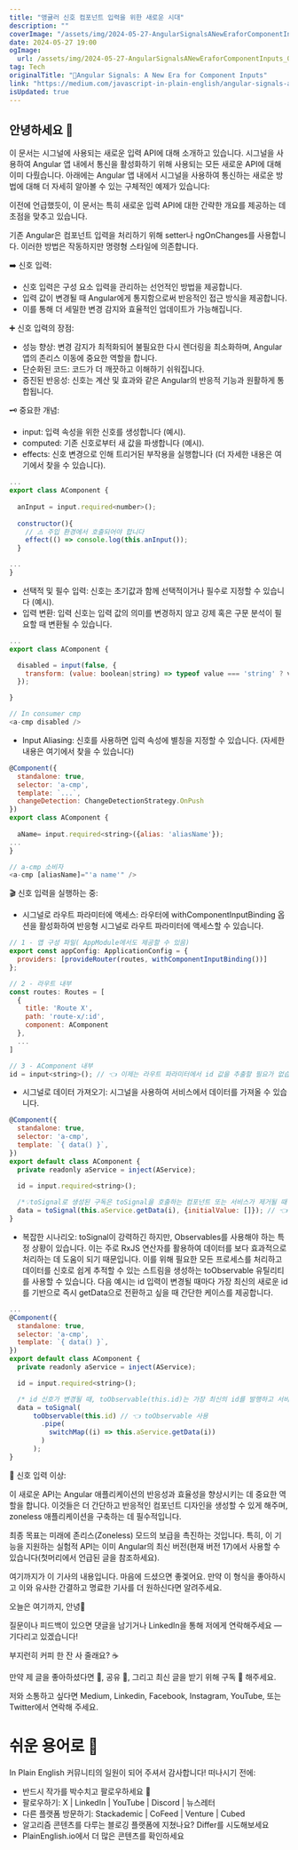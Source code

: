 ```yaml
---
title: "앵귤러 신호 컴포넌트 입력을 위한 새로운 시대"
description: ""
coverImage: "/assets/img/2024-05-27-AngularSignalsANewEraforComponentInputs_0.png"
date: 2024-05-27 19:00
ogImage: 
  url: /assets/img/2024-05-27-AngularSignalsANewEraforComponentInputs_0.png
tag: Tech
originalTitle: "🚦Angular Signals: A New Era for Component Inputs"
link: "https://medium.com/javascript-in-plain-english/angular-signals-a-new-era-for-component-inputs-f762d06eb8b1"
isUpdated: true
---
```





## 안녕하세요 👋

이 문서는 시그널에 사용되는 새로운 입력 API에 대해 소개하고 있습니다. 시그널을 사용하여 Angular 앱 내에서 통신을 활성화하기 위해 사용되는 모든 새로운 API에 대해 이미 다뤘습니다. 아래에는 Angular 앱 내에서 시그널을 사용하여 통신하는 새로운 방법에 대해 더 자세히 알아볼 수 있는 구체적인 예제가 있습니다:

이전에 언급했듯이, 이 문서는 특히 새로운 입력 API에 대한 간략한 개요를 제공하는 데 초점을 맞추고 있습니다.

기존 Angular은 컴포넌트 입력을 처리하기 위해 setter나 ngOnChanges를 사용합니다. 이러한 방법은 작동하지만 명령형 스타일에 의존합니다.

<div class="content-ad"></div>

➡️ 신호 입력:

- 신호 입력은 구성 요소 입력을 관리하는 선언적인 방법을 제공합니다.
- 입력 값이 변경될 때 Angular에게 통지함으로써 반응적인 접근 방식을 제공합니다.
- 이를 통해 더 세밀한 변경 감지와 효율적인 업데이트가 가능해집니다.

➕ 신호 입력의 장점:

- 성능 향상: 변경 감지가 최적화되어 불필요한 다시 렌더링을 최소화하며, Angular 앱의 존리스 이동에 중요한 역할을 합니다.
- 단순화된 코드: 코드가 더 깨끗하고 이해하기 쉬워집니다.
- 증진된 반응성: 신호는 계산 및 효과와 같은 Angular의 반응적 기능과 원활하게 통합됩니다.

<div class="content-ad"></div>

🗝️ 중요한 개념:

- input: 입력 속성을 위한 신호를 생성합니다 (예시).
- computed: 기존 신호로부터 새 값을 파생합니다 (예시).
- effects: 신호 변경으로 인해 트리거된 부작용을 실행합니다 (더 자세한 내용은 여기에서 찾을 수 있습니다).

```js
...
export class AComponent {
  
  anInput = input.required<number>();
      
  constructor(){
    // ⚠️ 주입 환경에서 호출되어야 합니다
    effect(() => console.log(this.anInput());
  }

...
}
```

- 선택적 및 필수 입력: 신호는 초기값과 함께 선택적이거나 필수로 지정할 수 있습니다 (예시).
- 입력 변환: 입력 신호는 입력 값의 의미를 변경하지 않고 강제 혹은 구문 분석이 필요할 때 변환될 수 있습니다.

<div class="content-ad"></div>

```js
...
export class AComponent {

  disabled = input(false, {
    transform: (value: boolean|string) => typeof value === 'string' ? value === '' : value,
  });

}

// In consumer cmp
<a-cmp disabled />
```

- Input Aliasing: 신호를 사용하면 입력 속성에 별칭을 지정할 수 있습니다. (자세한 내용은 여기에서 찾을 수 있습니다)

```js
@Component({
  standalone: true,
  selector: 'a-cmp',
  template: `...`,
  changeDetection: ChangeDetectionStrategy.OnPush
})
export class AComponent {
  
  aName= input.required<string>({alias: 'aliasName'});
...
}

// a-cmp 소비자
<a-cmp [aliasName]="'a name'" />
```

🎬 신호 입력을 실행하는 중:

<div class="content-ad"></div>

- 시그널로 라우트 파라미터에 액세스: 라우터에 withComponentInputBinding 옵션을 활성화하여 반응형 시그널로 라우트 파라미터에 액세스할 수 있습니다.

```js
// 1 - 앱 구성 파일( AppModule에서도 제공할 수 있음)
export const appConfig: ApplicationConfig = {
  providers: [provideRouter(routes, withComponentInputBinding())]
};

// 2 - 라우트 내부
const routes: Routes = [
  {
    title: 'Route X',
    path: 'route-x/:id',
    component: AComponent
  },
  ...
]

// 3 - AComponent 내부
id = input<string>(); // 👈 이제는 라우트 파라미터에서 id 값을 추출할 필요가 없습니다
```

- 시그널로 데이터 가져오기: 시그널을 사용하여 서비스에서 데이터를 가져올 수 있습니다.

```js
@Component({
  standalone: true,
  selector: 'a-cmp',
  template: `{ data() }`,
})
export default class AComponent {
  private readonly aService = inject(AService);

  id = input.required<string>();
  
  /*💡toSignal로 생성된 구독은 toSignal을 호출하는 컴포넌트 또는 서비스가 제거될 때 주어진 Observable에서 자동으로 구독을 해제합니다.*/
  data = toSignal(this.aService.getData(i), {initialValue: []}); // 👈 toSignal 사용 예시
}
```

<div class="content-ad"></div>

- 복잡한 시나리오: toSignal이 강력하긴 하지만, Observables를 사용해야 하는 특정 상황이 있습니다. 이는 주로 RxJS 연산자를 활용하여 데이터를 보다 효과적으로 처리하는 데 도움이 되기 때문입니다. 이를 위해 필요한 모든 프로세스를 처리하고 데이터를 신호로 쉽게 추적할 수 있는 스트림을 생성하는 toObservable 유틸리티를 사용할 수 있습니다. 다음 예시는 id 입력이 변경될 때마다 가장 최신의 새로운 id를 기반으로 즉시 getData으로 전환하고 싶을 때 간단한 케이스를 제공합니다.

```js
...
@Component({
  standalone: true,
  selector: 'a-cmp',
  template: `{ data() }`,
})
export default class AComponent {
  private readonly aService = inject(AService);

  id = input.required<string>();

  /* id 신호가 변경될 때, toObservable(this.id)는 가장 최신의 id를 발행하고 서비스의 getData(id) 함수를 트리거합니다. */
  data = toSignal(
      toObservable(this.id) // 👈 toObservable 사용
        .pipe(
          switchMap((i) => this.aService.getData(i))
        )
      );
}
```

🎯 신호 입력 이상:

이 새로운 API는 Angular 애플리케이션의 반응성과 효율성을 향상시키는 데 중요한 역할을 합니다. 이것들은 더 간단하고 반응적인 컴포넌트 디자인을 생성할 수 있게 해주며, zoneless 애플리케이션을 구축하는 데 필수적입니다.

<div class="content-ad"></div>

최종 목표는 미래에 존리스(Zoneless) 모드의 보급을 촉진하는 것입니다. 특히, 이 기능을 지원하는 실험적 API는 이미 Angular의 최신 버전(현재 버전 17)에서 사용할 수 있습니다(첫머리에서 언급된 글을 참조하세요).

여기까지가 이 기사의 내용입니다. 마음에 드셨으면 좋겣어요. 만약 이 형식을 좋아하시고 이와 유사한 간결하고 명료한 기사를 더 원하신다면 알려주세요.

오늘은 여기까지, 안녕🙋

질문이나 피드백이 있으면 댓글을 남기거나 LinkedIn을 통해 저에게 연락해주세요 — 기다리고 있겠습니다!

<div class="content-ad"></div>

부지런히 커피 한 잔 사 줄래요? ☕️

만약 제 글을 좋아하셨다면 👏, 공유 🔗, 그리고 최신 글을 받기 위해 구독 🔔 해주세요.

저와 소통하고 싶다면 Medium, Linkedin, Facebook, Instagram, YouTube, 또는 Twitter에서 연락해 주세요.

# 쉬운 용어로 🚀

<div class="content-ad"></div>

In Plain English 커뮤니티의 일원이 되어 주셔서 감사합니다! 떠나시기 전에:

- 반드시 작가를 박수치고 팔로우하세요 👏
- 팔로우하기: X | LinkedIn | YouTube | Discord | 뉴스레터
- 다른 플랫폼 방문하기: Stackademic | CoFeed | Venture | Cubed
- 알고리즘 콘텐츠를 다루는 블로깅 플랫폼에 지쳤나요? Differ를 시도해보세요
- PlainEnglish.io에서 더 많은 콘텐츠를 확인하세요